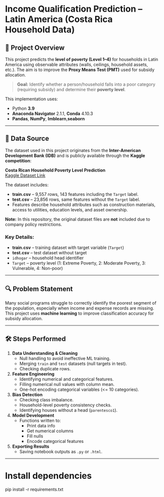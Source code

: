 # Income Qualification Prediction – Latin America (Costa Rica Household Data)

## 📌 Project Overview
This project predicts the **level of poverty (Level 1–4)** for households in Latin America using observable attributes (walls, ceilings, household assets, etc.). The aim is to improve the **Proxy Means Test (PMT)** used for subsidy allocation.

> **Goal:** Identify whether a person/household falls into a poor category (requiring subsidy) and determine their **poverty level**.

This implementation uses:
- Python **3.9**
- **Anaconda Navigator** 2.1.1, **Conda** 4.10.3
- **Pandas**, **NumPy**, **Imblearn**,**seaborn**

---

## 📂 Data Source
The dataset used in this project originates from the **Inter-American Development Bank (IDB)** and is publicly available through the **Kaggle competition**:

**Costa Rican Household Poverty Level Prediction**  
[Kaggle Dataset Link](https://www.kaggle.com/competitions/costa-rican-household-poverty-prediction)

The dataset includes:
- **train.csv** – 9,557 rows, 143 features including the `Target` label.
- **test.csv** – 23,856 rows, same features without the `Target` label.
- Features describe household attributes such as construction materials, access to utilities, education levels, and asset ownership.

**Note:** In this repository, the original dataset files are **not** included due to company policy restrictions.


### Key Details:
- **train.csv** – training dataset with target variable (`Target`)
- **test.csv** – test dataset without target
- `idhogar` – household head identifier
- `Target` – poverty level (1: Extreme Poverty, 2: Moderate Poverty, 3: Vulnerable, 4: Non-poor)

---

## 🔍 Problem Statement
Many social programs struggle to correctly identify the poorest segment of the population, especially when income and expense records are missing. This project uses **machine learning** to improve classification accuracy for subsidy allocation.

---

## 🛠 Steps Performed
1. **Data Understanding & Cleaning**
   - Null handling to avoid ineffective ML training.
   - Merging `train` and `test` datasets (null targets in test).
   - Checking duplicate rows.
2. **Feature Engineering**
   - Identifying numerical and categorical features.
   - Filling numerical null values with column mean.
   - One-hot encoding categorical variables (<= 10 categories).
3. **Bias Detection**
   - Checking class imbalance.
   - Household-level poverty consistency checks.
   - Identifying houses without a head (`parentesco1`).
4. **Model Development**
   - Functions written to:
     - Print data info
     - Get numerical columns
     - Fill nulls
     - Encode categorical features
5. **Exporting Results**
   - Saving notebook outputs as `.py` or `.html`.

---

# Install dependencies
pip install -r requirements.txt

